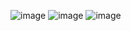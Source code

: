 ![image](https://github.com/itswut/Fivem-Status-Bot/assets/71558901/d9bb3e49-94f7-48cf-8dea-acb93f980236)
![image](https://github.com/itswut/Fivem-Status-Bot/assets/71558901/1607e1b1-81a6-481f-9699-6602613463fd)
![image](https://github.com/itswut/Fivem-Status-Bot/assets/71558901/828b1b7c-9247-442c-916d-3a2000233a1b)
